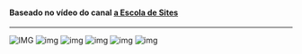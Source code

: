 <h4>Baseado no vídeo do canal <a href="https://www.youtube.com/user/insufmental"> a Escola de Sites</a></h4>
<hr>

![IMG](https://github.com/Tarmiel/WS.apps/blob/master/III.WordPress/1.VerticalRio/v1.png)
![img](https://github.com/Tarmiel/WS.apps/blob/master/III.WordPress/1.VerticalRio/v2.png)
![img](https://github.com/Tarmiel/WS.apps/blob/master/III.WordPress/1.VerticalRio/v3.png)
![img](https://github.com/Tarmiel/WS.apps/blob/master/III.WordPress/1.VerticalRio/v4.png)
![img](https://github.com/Tarmiel/WS.apps/blob/master/III.WordPress/1.VerticalRio/v5.png)
![img](https://github.com/Tarmiel/WS.apps/blob/master/III.WordPress/1.VerticalRio/v6.png)
